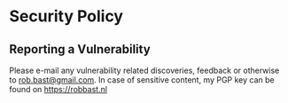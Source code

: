 # Security Policy

## Reporting a Vulnerability

Please e-mail any vulnerability related discoveries, feedback or otherwise to rob.bast@gmail.com. In case of sensitive content, my PGP key can be found on https://robbast.nl
